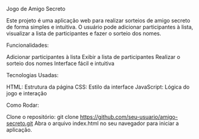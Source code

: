 Jogo de Amigo Secreto

Este projeto é uma aplicação web para realizar sorteios de amigo secreto de forma simples e intuitiva. O usuário pode adicionar participantes à lista, visualizar a lista de participantes e fazer o sorteio dos nomes.

Funcionalidades:

Adicionar participantes à lista
Exibir a lista de participantes
Realizar o sorteio dos nomes
Interface fácil e intuitiva

Tecnologias Usadas:

HTML: Estrutura da página
CSS: Estilo da interface
JavaScript: Lógica do jogo e interação

Como Rodar:

Clone o repositório:
git clone https://github.com/seu-usuario/amigo-secreto.git
Abra o arquivo index.html no seu navegador para iniciar a aplicação.
